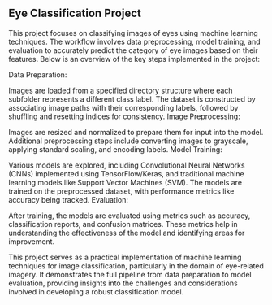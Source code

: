 ## Eye Classification Project
This project focuses on classifying images of eyes using machine learning techniques. The workflow involves data preprocessing, model training, and evaluation to accurately predict the category of eye images based on their features. Below is an overview of the key steps implemented in the project:

Data Preparation:

Images are loaded from a specified directory structure where each subfolder represents a different class label.
The dataset is constructed by associating image paths with their corresponding labels, followed by shuffling and resetting indices for consistency.
Image Preprocessing:

Images are resized and normalized to prepare them for input into the model.
Additional preprocessing steps include converting images to grayscale, applying standard scaling, and encoding labels.
Model Training:

Various models are explored, including Convolutional Neural Networks (CNNs) implemented using TensorFlow/Keras, and traditional machine learning models like Support Vector Machines (SVM).
The models are trained on the preprocessed dataset, with performance metrics like accuracy being tracked.
Evaluation:

After training, the models are evaluated using metrics such as accuracy, classification reports, and confusion matrices.
These metrics help in understanding the effectiveness of the model and identifying areas for improvement.

This project serves as a practical implementation of machine learning techniques for image classification, particularly in the domain of eye-related imagery. It demonstrates the full pipeline from data preparation to model evaluation, providing insights into the challenges and considerations involved in developing a robust classification model.
